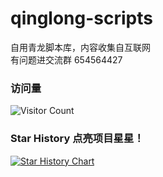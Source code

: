 # qinglong-scripts
自用青龙脚本库，内容收集自互联网    
有问题进交流群 654564427
### 访问量
![Visitor Count](https://profile-counter.glitch.me/qinglong-scripts/count.svg)   


### Star History 点亮项目星星！

[![Star History Chart](https://api.star-history.com/svg?repos=Eoyz369/QingLong_Script&type=Date)](https://star-history.com/#Eoyz369/QingLong_Script&Date)
